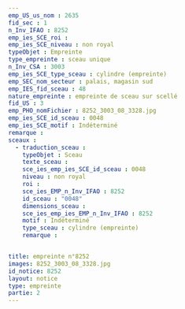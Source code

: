 ```yaml
---
emp_US_us_nom : 2635
fid_sec : 1
n_Inv_IFAO : 8252
emp_ies_SCE_roi : 
emp_ies_SCE_niveau : non royal
typeObjet : Empreinte
type_empreinte : sceau unique
n_Inv_CSA : 3003
emp_ies_SCE_type_sceau : cylindre (empreinte)
emp_SEC_nom_secteur : palais, magasin sud
emp_IES_fid_sceau : 48
nature_empreinte : empreinte de sceau sur scellé
fid_US : 3
emp_PHO_nomFichier : 8252_3003_08_3328.jpg
emp_ies_SCE_id_sceau : 0048
emp_ies_SCE_motif : Indéterminé
remarque : 
sceaux :
  - traduction_sceau : 
    typeObjet : Sceau
    texte_sceau : 
    sce_ies_emp_ies_SCE_id_sceau : 0048
    niveau : non royal
    roi : 
    sce_ies_EMP_n_Inv_IFAO : 8252
    id_sceau : "0048"
    dimensions_sceau : 
    sce_ies_emp_ies_EMP_n_Inv_IFAO : 8252
    motif : Indéterminé
    type_sceau : cylindre (empreinte)
    remarque : 


title: empreinte n°8252
images: 8252_3003_08_3328.jpg
id_notice: 8252
layout: notice
type: empreinte
partie: 2
---
```

